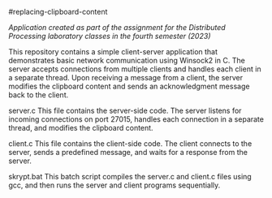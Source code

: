 #replacing-clipboard-content

*Application created as part of the assignment for the Distributed Processing laboratory classes in the fourth semester (2023)*

This repository contains a simple client-server application that demonstrates basic network communication using Winsock2 in C. The server accepts connections from multiple clients and handles each client in a separate thread. Upon receiving a message from a client, the server modifies the clipboard content and sends an acknowledgment message back to the client.

server.c This file contains the server-side code. The server listens for incoming connections on port 27015, handles each connection in a separate thread, and modifies the clipboard content.

client.c This file contains the client-side code. The client connects to the server, sends a predefined message, and waits for a response from the server.

skrypt.bat This batch script compiles the server.c and client.c files using gcc, and then runs the server and client programs sequentially.

